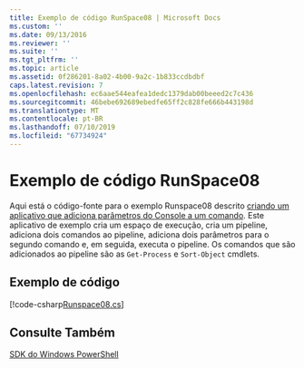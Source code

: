 ```yaml
---
title: Exemplo de código RunSpace08 | Microsoft Docs
ms.custom: ''
ms.date: 09/13/2016
ms.reviewer: ''
ms.suite: ''
ms.tgt_pltfrm: ''
ms.topic: article
ms.assetid: 0f286201-8a02-4b00-9a2c-1b833ccdbdbf
caps.latest.revision: 7
ms.openlocfilehash: ec6aae544eafea1dedc1379dab00beeed2c7c436
ms.sourcegitcommit: 46bebe692689ebedfe65ff2c828fe666b443198d
ms.translationtype: MT
ms.contentlocale: pt-BR
ms.lasthandoff: 07/10/2019
ms.locfileid: "67734924"
---
```

# <a name="runspace08-code-sample"></a>Exemplo de código RunSpace08

Aqui está o código-fonte para o exemplo Runspace08 descrito [criando um aplicativo que adiciona parâmetros do Console a um comando](https://msdn.microsoft.com/en-us/848b2b46-60f1-4a86-b448-cfc7c0cccfba). Este aplicativo de exemplo cria um espaço de execução, cria um pipeline, adiciona dois comandos ao pipeline, adiciona dois parâmetros para o segundo comando e, em seguida, executa o pipeline. Os comandos que são adicionados ao pipeline são as `Get-Process` e `Sort-Object` cmdlets.

## <a name="code-sample"></a>Exemplo de código

[!code-csharp[Runspace08.cs](../../powershell-sdk-samples/SDK-2.0/csharp/Runspace08/Runspace08.cs#L11-L86 "Runspace08.cs")]

## <a name="see-also"></a>Consulte Também

[SDK do Windows PowerShell](../windows-powershell-reference.md)